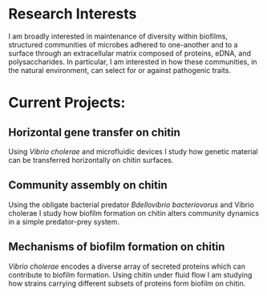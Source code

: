 # Research Interests

<p>I am broadly interested in maintenance of diversity within biofilms, structured communities of microbes adhered to one-another and to a surface through an extracellular matrix composed of proteins, eDNA, and polysaccharides. In particular, I am interested in how these communities, in the natural environment, can select for or against pathogenic traits.</p>

# Current Projects:

## Horizontal gene transfer on chitin

<p>Using <em>Vibrio cholerae</em> and microfluidic devices I study how genetic material can be transferred horizontally on chitin surfaces.</p>

## Community assembly on chitin

<p>Using the obligate bacterial predator <em>Bdellovibrio bacteriovorus</em> and Vibrio cholerae I study how biofilm formation on chitin alters community dynamics in a simple predator-prey system.</p>

## Mechanisms of biofilm formation on chitin

<p><em>Vibrio cholerae</em> encodes a diverse array of secreted proteins which can contribute to biofilm formation. Using chitin under fluid flow I am studying how strains carrying different subsets of proteins form biofilm on chitin.</p>
